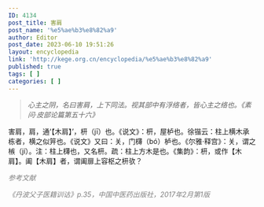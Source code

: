 ```yaml
---
ID: 4134
post_title: 害肩
post_name: '%e5%ae%b3%e8%82%a9'
author: Editor
post_date: 2023-06-10 19:51:26
layout: encyclopedia
link: 'http://kege.org.cn/encyclopedia/%e5%ae%b3%e8%82%a9'
published: true
tags: [ ]
categories: [ ]
---
```

<blockquote><em>心主之阴，名曰害肩，上下同法。视其部中有浮络者，皆心主之络也。《素问·皮部论篇第五十六》</em></blockquote>
害肩，肩，通‘【木肩】’，枅（jī）也。《说文》：枅，屋栌也。徐锴云：柱上横木承栋者，横之似笄也。《说文》又曰：关，门欂（bó）栌也。《尔雅·释宫》：关，谓之槉（jí）。注：柱上欂也，又名枅。疏：柱上方木是也。《集韵》：枅，或作【木肩】。阖【木肩】者，谓阖扉上容枢之枅欤？

<span style="color: #808080;"><em>参考文献</em></span>

<span style="color: #808080;"><em>《丹波父子医籍训诂》p.35，中国中医药出版社，2017年2月第1版</em></span>